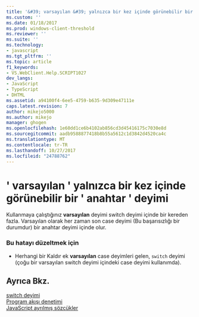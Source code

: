 ```yaml
---
title: '&#39; varsayılan &#39; yalnızca bir kez içinde görünebilir bir &#39; anahtar &#39; deyimi | Microsoft Docs'
ms.custom: ''
ms.date: 01/18/2017
ms.prod: windows-client-threshold
ms.reviewer: ''
ms.suite: ''
ms.technology:
- javascript
ms.tgt_pltfrm: ''
ms.topic: article
f1_keywords:
- VS.WebClient.Help.SCRIPT1027
dev_langs:
- JavaScript
- TypeScript
- DHTML
ms.assetid: a94100f4-6ee5-4759-b635-9d309e47111e
caps.latest.revision: 7
author: mikejo5000
ms.author: mikejo
manager: ghogen
ms.openlocfilehash: 1e60dd1ce6b4102ab856cd3d45416175c7030e8d
ms.sourcegitcommit: aadb9588877418b8b55a5612c1d3842d4520ca4c
ms.translationtype: MT
ms.contentlocale: tr-TR
ms.lasthandoff: 10/27/2017
ms.locfileid: "24788762"
---
```

# <a name="39default39-can-only-appear-once-in-a-39switch39-statement"></a>&#39; varsayılan &#39; yalnızca bir kez içinde görünebilir bir &#39; anahtar &#39; deyimi
Kullanmaya çalıştığınız **varsayılan** deyimi switch deyimi içinde bir kereden fazla. Varsayılan olarak her zaman son case deyimi (Bu başarısızlığı bir durumdur) bir anahtar deyimi içinde olur.  
  
### <a name="to-correct-this-error"></a>Bu hatayı düzeltmek için  
  
-   Herhangi bir Kaldır ek **varsayılan** case deyimleri gelen, `switch` deyimi (çoğu bir varsayılan switch deyimi içindeki case deyimi kullanımda).  
  
## <a name="see-also"></a>Ayrıca Bkz.  
 [switch deyimi](../../javascript/reference/switch-statement-javascript.md)   
 [Program akışı denetimi](../../javascript/controlling-program-flow-javascript.md)   
 [JavaScript ayrılmış sözcükler](../../javascript/reference/javascript-reserved-words.md)